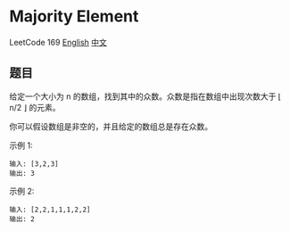 # Majority Element
LeetCode 169
[English](https://leetcode.com/problems/majority-element/)
[中文](https://leetcode-cn.com/problems/majority-element/)

## 题目
给定一个大小为 n 的数组，找到其中的众数。众数是指在数组中出现次数大于 ⌊ n/2 ⌋ 的元素。

你可以假设数组是非空的，并且给定的数组总是存在众数。

示例 1:
```
输入: [3,2,3]
输出: 3
```

示例 2:
```
输入: [2,2,1,1,1,2,2]
输出: 2
```
